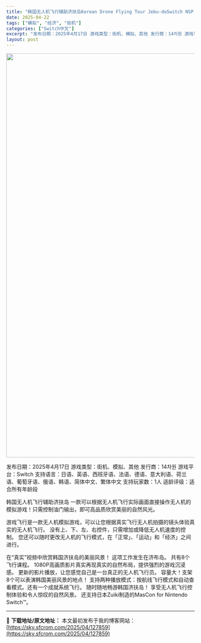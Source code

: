 ```yaml
---
title: "韩国无人机飞行辅助济扶岛Korean Drone Flying Tour Jebu-doSwitch NSP (US,EU,JP,AS)"
date: 2025-04-22
tags: ["模拟", "经济", "街机"]
categories: ["Switch中文"]
excerpt: "发布日期：2025年4月17日 游戏类型：街机、模拟、其他 发行商：14차원 游戏平台：Switch 支持语言：日语、英语、西班牙语、法语、德语、意大利语、荷兰语、葡萄牙语、俄语、韩语、简体中文、繁体中文 支持玩家数：1人 适龄评级：适合所有年龄段 韩国无人机飞行辅助济扶岛 一款可以根据无人机飞行实&hellip;"
layout: post
---
```


<img class="aligncenter size-full wp-image-127845" src="https://sky.sfcrom.com/wp-content/uploads/2025/04/202504221237552.webp" alt="" width="1920" height="1080" />

发布日期：2025年4月17日
游戏类型：街机、模拟、其他
发行商：14차원
游戏平台：Switch
支持语言：日语、英语、西班牙语、法语、德语、意大利语、荷兰语、葡萄牙语、俄语、韩语、简体中文、繁体中文
支持玩家数：1人
适龄评级：适合所有年龄段

韩国无人机飞行辅助济扶岛
一款可以根据无人机飞行实际画面直接操作无人机的模拟游戏！只需控制油门输出，即可高品质欣赏美丽的自然风光。

游戏飞行是一款无人机模拟游戏，可以让您根据真实飞行无人机拍摄的镜头体验真实的无人机飞行。
没有上、下、左、右控件，只需增加或降低无人机速度的控制。
您还可以随时更改无人机的飞行模式，在「正常」、「运动」和「经济」之间进行。

在“真实”视频中欣赏韩国济扶岛的美丽风景！
这项工作发生在济布岛。
共有8个飞行课程。
1080P高画质影片真实再现真实的自然布局，提供强烈的游戏沉浸感。
更新的影片播放，让您感觉自己是一台真正的无人机飞行员。
容量大！支架8个可以表演韩国美丽风景的地点！
支持两种播放模式：按航线飞行模式和自动查看模式。还有一个成就系统飞行。
随时随地畅游韩国济扶岛！
享受无人机飞行控制体验和令人惊叹的自然风景。
还支持日本Zuiki制造的MasCon for Nintendo Switch™。

---
📖 **下载地址/原文地址：** 本文最初发布于我的博客网站：[https://sky.sfcrom.com/2025/04/127859](https://sky.sfcrom.com/2025/04/127859)

